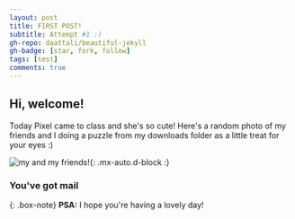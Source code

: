 ```yaml
---
layout: post
title: FIRST POST!
subtitle: Attempt #1 :)
gh-repo: daattali/beautiful-jekyll
gh-badge: [star, fork, follow]
tags: [test]
comments: true
---
```


## Hi, welcome! 

Today Pixel came to class and she's so cute! Here's a random photo of my friends and I doing a puzzle from my downloads folder as a little treat for your eyes :)


![my and my friends!](https://weiweilu081.github.io/img/IMG_9905_Large.jpeg){: .mx-auto.d-block :}


### You've got mail

{: .box-note}
**PSA:** I hope you're having a lovely day!
